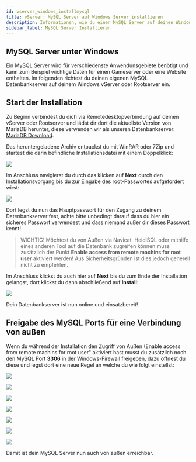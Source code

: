 ```yaml
---
id: vserver_windows_installmysql
title: vServer: MySQL Server auf Windows Server installieren
description: Informationen, wie du einen MySQL Server auf deinen Windows Server von ZAP-Hosting installieren und einrichten kannst - ZAP-Hosting.com Dokumentationen
sidebar_label: MySQL Server Installieren
---
```


## MySQL Server unter Windows

Ein MySQL Server wird für verschiedenste Anwendunsgebiete benötigt und kann zum Beispiel wichtige Daten für einen Gameserver oder eine Website enthalten.
Im folgenden richtest du deinen eigenen MySQL Datenbankserver auf deinem Windows vServer oder Rootserver ein.


## Start der Installation

Zu Beginn verbindest du dich via Remotedesktopverbindung auf deinen vServer oder Rootserver und lädst dir dort die
aktuellste Version von MariaDB herunter, diese verwenden wir als unseren Datenbankserver: [MariaDB Download](https://native-network.net/downloads/download/895/).

Das heruntergeladene Archiv entpackst du mit WinRAR oder 7Zip und startest die darin befindliche Installationsdatei mit einem Doppelklick: 

![](https://screensaver01.zap-hosting.com/index.php/s/AP5CLB42cSkyDtW/preview)

Im Anschluss navigierst du durch das klicken auf **Next** durch den Installationsvorgang bis du zur Eingabe des root-Passwortes aufgefordert wirst:

![](https://screensaver01.zap-hosting.com/index.php/s/wd6pAmZ2g5nFDqx/preview)

Dort legst du nun das Hauptpasswort für den Zugang zu deinem Datenbankserver fest, achte bitte unbedingt darauf dass du hier ein sicheres Passwort verwendest und dass 
niemand außer dir dieses Passwort kennt!

> WICHTIG! Möchtest du von Außen via Navicat, HeidiSQL oder mithilfe eines anderen Tool auf die Datenbank zugreifen können muss zusätzlich der Punkt **Enable access from remote machins for root user** aktiviert werden! Aus Sicherheitsgründen ist dies jedoch generell nicht zu empfehlen.

Im Anschluss klickst du auch hier auf **Next** bis du zum Ende der Installation gelangst, dort klickst du dann abschließend auf **Install**:

![](https://screensaver01.zap-hosting.com/index.php/s/TM4Mkr6FftcDcH8/preview)

Dein Datenbankserver ist nun online und einsatzbereit!

## Freigabe des MySQL Ports für eine Verbindung von außen

Wenn du während der Installation den Zugriff von Außen (Enable access from remote machins for root user" aktiviert hast musst du zusätzlich noch den MySQL Port **3306** in der 
Windows-Firewall freigeben, dazu öffnest du diese und legst dort eine neue Regel an welche du wie folgt einstellst:

![](https://screensaver01.zap-hosting.com/index.php/s/2bjZ7FRfZLytkYR/preview)

![](https://screensaver01.zap-hosting.com/index.php/s/wRq6FsrBfoFe6pA/preview)

![](https://screensaver01.zap-hosting.com/index.php/s/MDydornj7T7fcxE/preview)

![](https://screensaver01.zap-hosting.com/index.php/s/StD3CdZ5WSD9n3M/preview)

![](https://screensaver01.zap-hosting.com/index.php/s/CDqwNXzywgHq3Yc/preview)

![](https://screensaver01.zap-hosting.com/index.php/s/DDeLHr5aCNL9a4X/preview)

![](https://screensaver01.zap-hosting.com/index.php/s/c6zQATN7m9nTMaE/preview)

Damit ist dein MySQL Server nun auch von außen erreichbar. 
